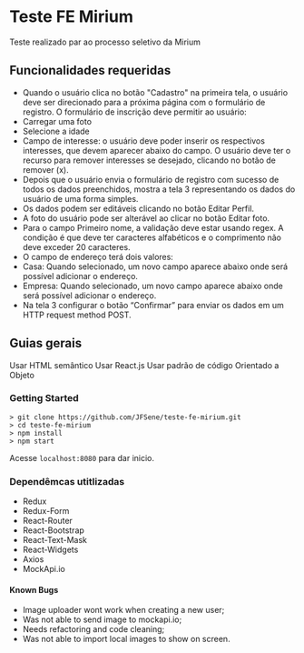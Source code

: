 # Teste FE Mirium

Teste realizado par ao processo seletivo da Mirium

## Funcionalidades requeridas
- Quando o usuário clica no botão "Cadastro" na primeira tela, o usuário deve ser
direcionado para a próxima página com o formulário de registro.
O formulário de inscrição deve permitir ao usuário:
- Carregar uma foto
- Selecione a idade
- Campo de interesse: o usuário deve poder inserir os respectivos interesses, que devem
aparecer abaixo do campo. O usuário deve ter o recurso para remover interesses se
desejado, clicando no botão de remover (x).
- Depois que o usuário envia o formulário de registro com sucesso de todos os dados
preenchidos, mostra a tela 3 representando os dados do usuário de uma forma simples.
- Os dados podem ser editáveis clicando no botão Editar Perfil.
- A foto do usuário pode ser alterável ao clicar no botão Editar foto.
- Para o campo Primeiro nome, a validação deve estar usando regex. A condição é que
deve ter caracteres alfabéticos e o comprimento não deve exceder 20 caracteres.
- O campo de endereço terá dois valores:
- Casa: Quando selecionado, um novo campo aparece abaixo onde será possível
adicionar o endereço.
- Empresa: Quando selecionado, um novo campo aparece abaixo onde será
possível adicionar o endereço.
- Na tela 3 configurar o botão “Confirmar” para enviar os dados em um HTTP request
method POST.

## Guias gerais
Usar HTML semântico
Usar React.js
Usar padrão de código Orientado a Objeto

### Getting Started
```
> git clone https://github.com/JFSene/teste-fe-mirium.git
> cd teste-fe-mirium
> npm install
> npm start
```
Acesse `localhost:8080` para dar inicio.

### Dependêmcas utitlizadas
- Redux
- Redux-Form
- React-Router
- React-Bootstrap
- React-Text-Mask
- React-Widgets
- Axios
- MockApi.io 

#### Known Bugs
- Image uploader wont work when creating a new user;
- Was not able to send image to mockapi.io;
- Needs refactoring and code cleaning;
- Was not able to import local images to show on screen.




